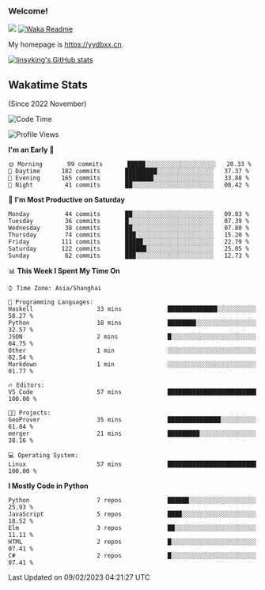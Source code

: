 ### Welcome!

![](https://visitor-badge.glitch.me/badge?page_id=linsyking.linsyking)
[![Waka Readme](https://github.com/linsyking/linsyking/actions/workflows/waka-readme.yml/badge.svg)](https://github.com/linsyking/linsyking/actions/workflows/waka-readme.yml)

My homepage is <https://yydbxx.cn>.

[![linsyking's GitHub stats](https://github-readme-stats.vercel.app/api?username=linsyking&show_icons=true&theme=onedark)](https://github.com/anuraghazra/github-readme-stats)

## Wakatime Stats

(Since 2022 November)

<!--START_SECTION:waka-->
![Code Time](http://img.shields.io/badge/Code%20Time-145%20hrs%203%20mins-blue)

![Profile Views](http://img.shields.io/badge/Profile%20Views-0-blue)

**I'm an Early 🐤** 

```text
🌞 Morning       99 commits       █████░░░░░░░░░░░░░░░░░░░░   20.33 % 
🌆 Daytime      182 commits       █████████░░░░░░░░░░░░░░░░   37.37 % 
🌃 Evening      165 commits       ████████░░░░░░░░░░░░░░░░░   33.88 % 
🌙 Night         41 commits       ██░░░░░░░░░░░░░░░░░░░░░░░   08.42 % 

```
📅 **I'm Most Productive on Saturday** 

```text
Monday          44 commits       ██░░░░░░░░░░░░░░░░░░░░░░░   09.03 % 
Tuesday         36 commits       █░░░░░░░░░░░░░░░░░░░░░░░░   07.39 % 
Wednesday       38 commits       ██░░░░░░░░░░░░░░░░░░░░░░░   07.80 % 
Thursday        74 commits       ███░░░░░░░░░░░░░░░░░░░░░░   15.20 % 
Friday         111 commits       █████░░░░░░░░░░░░░░░░░░░░   22.79 % 
Saturday       122 commits       ██████░░░░░░░░░░░░░░░░░░░   25.05 % 
Sunday          62 commits       ███░░░░░░░░░░░░░░░░░░░░░░   12.73 % 

```


📊 **This Week I Spent My Time On** 

```text
⌚︎ Time Zone: Asia/Shanghai

💬 Programming Languages: 
Haskell                  33 mins             ██████████████░░░░░░░░░░░   58.27 % 
Python                   18 mins             ████████░░░░░░░░░░░░░░░░░   32.57 % 
JSON                     2 mins              █░░░░░░░░░░░░░░░░░░░░░░░░   04.75 % 
Other                    1 min               ░░░░░░░░░░░░░░░░░░░░░░░░░   02.54 % 
Markdown                 1 min               ░░░░░░░░░░░░░░░░░░░░░░░░░   01.77 % 

🔥 Editors: 
VS Code                  57 mins             █████████████████████████   100.00 % 

🐱‍💻 Projects: 
GeoProver                35 mins             ███████████████░░░░░░░░░░   61.84 % 
merger                   21 mins             █████████░░░░░░░░░░░░░░░░   38.16 % 

💻 Operating System: 
Linux                    57 mins             █████████████████████████   100.00 % 

```

**I Mostly Code in Python** 

```text
Python                   7 repos             ██████░░░░░░░░░░░░░░░░░░░   25.93 % 
JavaScript               5 repos             ████░░░░░░░░░░░░░░░░░░░░░   18.52 % 
Elm                      3 repos             ██░░░░░░░░░░░░░░░░░░░░░░░   11.11 % 
HTML                     2 repos             █░░░░░░░░░░░░░░░░░░░░░░░░   07.41 % 
C#                       2 repos             █░░░░░░░░░░░░░░░░░░░░░░░░   07.41 % 

```



 Last Updated on 09/02/2023 04:21:27 UTC
<!--END_SECTION:waka-->
